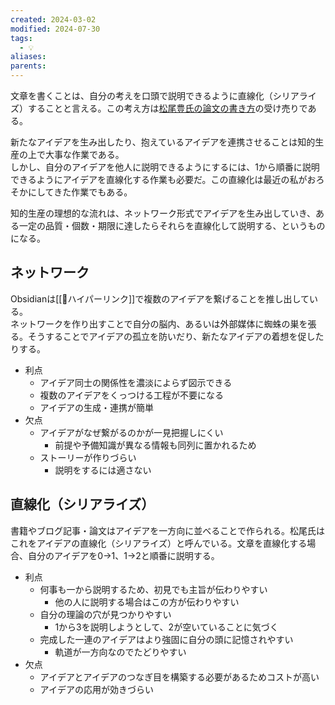 ```yaml
---
created: 2024-03-02
modified: 2024-07-30
tags:
  - 💡
aliases: 
parents: 
---
```

文章を書くことは、自分の考えを口頭で説明できるように直線化（シリアライズ）することと言える。この考え方は[松尾豊氏の論文の書き方](http://ymatsuo.com/japanese/ronbun_jpn.html)の受け売りである。

新たなアイデアを生み出したり、抱えているアイデアを連携させることは知的生産の上で大事な作業である。  
しかし、自分のアイデアを他人に説明できるようにするには、1から順番に説明できるようにアイデアを直線化する作業も必要だ。この直線化は最近の私がおろそかにしてきた作業でもある。

知的生産の理想的な流れは、ネットワーク形式でアイデアを生み出していき、ある一定の品質・個数・期限に達したらそれらを直線化して説明する、というものになる。

## ネットワーク
Obsidianは[[📝ハイパーリンク]]で複数のアイデアを繋げることを推し出している。  
ネットワークを作り出すことで自分の脳内、あるいは外部媒体に蜘蛛の巣を張る。そうすることでアイデアの孤立を防いだり、新たなアイデアの着想を促したりする。
- 利点
	- アイデア同士の関係性を濃淡によらず図示できる
	- 複数のアイデアをくっつける工程が不要になる
	- アイデアの生成・連携が簡単
- 欠点
	- アイデアがなぜ繋がるのかが一見把握しにくい
		- 前提や予備知識が異なる情報も同列に置かれるため
	- ストーリーが作りづらい
		- 説明をするには適さない

## 直線化（シリアライズ）
書籍やブログ記事・論文はアイデアを一方向に並べることで作られる。松尾氏はこれをアイデアの直線化（シリアライズ）と呼んでいる。文章を直線化する場合、自分のアイデアを0→1、1→2と順番に説明する。

- 利点
	- 何事も一から説明するため、初見でも主旨が伝わりやすい
		- 他の人に説明する場合はこの方が伝わりやすい
	- 自分の理論の穴が見つかりやすい
		- 1から3を説明しようとして、2が空いていることに気づく
	- 完成した一連のアイデアはより強固に自分の頭に記憶されやすい
		- 軌道が一方向なのでたどりやすい
- 欠点
	- アイデアとアイデアのつなぎ目を構築する必要があるためコストが高い
	- アイデアの応用が効きづらい